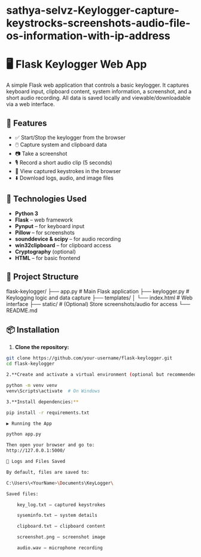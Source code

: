 # sathya-selvz-Keylogger-capture-keystrocks-screenshots-audio-file-os-information-with-ip-address

# 🖥️ Flask Keylogger Web App

A simple Flask web application that controls a basic keylogger. It captures keyboard input, clipboard content, system information, a screenshot, and a short audio recording. All data is saved locally and viewable/downloadable via a web interface.


## 🚀 Features

- ✅ Start/Stop the keylogger from the browser
- 🖱️ Capture system and clipboard data
- 📷 Take a screenshot
- 🎙️ Record a short audio clip (5 seconds)
- 📄 View captured keystrokes in the browser
- ⬇️ Download logs, audio, and image files


## 🧰 Technologies Used

- **Python 3**
- **Flask** – web framework
- **Pynput** – for keyboard input
- **Pillow** – for screenshots
- **sounddevice & scipy** – for audio recording
- **win32clipboard** – for clipboard access
- **Cryptography** (optional)
- **HTML** – for basic frontend


## 📁 Project Structure

flask-keylogger/
├── app.py # Main Flask application
├── keylogger.py # Keylogging logic and data capture
├── templates/
│ └── index.html # Web interface
├── static/ # (Optional) Store screenshots/audio for access
└── README.md


## 📦 Installation

1. **Clone the repository:**

```bash
git clone https://github.com/your-username/flask-keylogger.git
cd flask-keylogger

2.**Create and activate a virtual environment (optional but recommended):**

python -m venv venv
venv\Scripts\activate  # On Windows

3.**Install dependencies:**

pip install -r requirements.txt

▶️ Running the App

python app.py

Then open your browser and go to:
http://127.0.0.1:5000/

📄 Logs and Files Saved

By default, files are saved to:

C:\Users\<YourName>\Documents\KeyLogger\

Saved files:

    key_log.txt — captured keystrokes

    syseminfo.txt — system details

    clipboard.txt — clipboard content

    screenshot.png — screenshot image

    audio.wav — microphone recording

